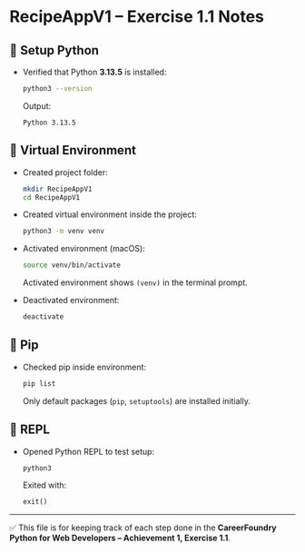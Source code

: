 # RecipeAppV1 – Exercise 1.1 Notes

## 📌 Setup Python
- Verified that Python **3.13.5** is installed:
  ```bash
  python3 --version
  ```
  Output:
  ```
  Python 3.13.5
  ```

## 📌 Virtual Environment
- Created project folder:
  ```bash
  mkdir RecipeAppV1
  cd RecipeAppV1
  ```

- Created virtual environment inside the project:
  ```bash
  python3 -m venv venv
  ```

- Activated environment (macOS):
  ```bash
  source venv/bin/activate
  ```
  Activated environment shows `(venv)` in the terminal prompt.

- Deactivated environment:
  ```bash
  deactivate
  ```

## 📌 Pip
- Checked pip inside environment:
  ```bash
  pip list
  ```
  Only default packages (`pip`, `setuptools`) are installed initially.

## 📌 REPL
- Opened Python REPL to test setup:
  ```bash
  python3
  ```
  Exited with:
  ```python
  exit()
  ```

---

✅ This file is for keeping track of each step done in the **CareerFoundry Python for Web Developers – Achievement 1, Exercise 1.1**.
